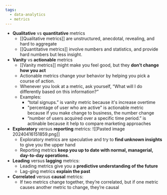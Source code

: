 ```yaml
---
tags:
  - data-analytics
  - metrics
---
```

- **Qualitative** vs **quantitative** metrics
	- [[Qualitative metrics]] are unstructured, anecdotal, revealing, and hard to aggregate
	- [[Quantitative metrics]] involve numbers and statistics, and provide hard numbers but less insight.
- **Vanity** vs **actionable** metrics
	- [[Vanity metrics]] might make you feel good, but they **don’t change how you act**
	- Actionable metrics change your behavior by helping you pick a course of action.
	- Whenever you look at a metric, ask yourself, “What will I do differently based on this information?”
	- Examples:
		- “total signups.” is vanity metric because it's increase overtime
		- "percentage of user who are active" is actionable metric because if you make change to business, the number change
		- “number of users acquired over a specific time period.” is actinable because it help to compare marketing approaches
- **Exploratory** versus **reporting** metrics:
	![[Pasted image 20240416151859.png]]
	- Exploratory metrics are speculative and try to **find unknown insights** to give you the upper hand
	-  Reporting metrics **keep you up to date with normal, managerial, day-to-day operations.**
- **Leading** versus **lagging** metrics:
	- Leading metrics give you a **predictive understanding of the future**
	- Lag-ging metrics **explain the past**
- **Correlated** versus **causal** metrics:
	- If two metrics change together, they’re correlated, but if one metric causes another metric to change, they’re causal